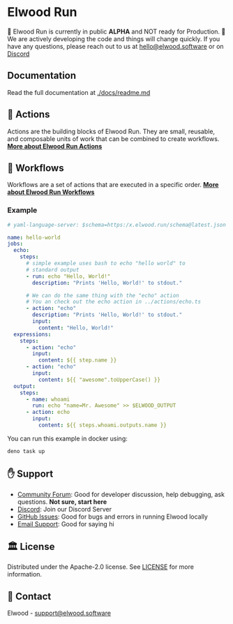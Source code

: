 # Elwood Run

<p> 🚨 Elwood Run is currently in public <strong>ALPHA</strong> and NOT ready for Production. 🚨 <br/>
We are actively developing the code and things will change quickly. If you have any questions, please reach out to us at <a href="mailto:hello@elwood.software">hello@elwood.software</a> or on <a href="https://discord.gg/mkhKk5db">Discord</a></p>

## Documentation

Read the full documentation at [./docs/readme.md](./docs/readme.md)

## 🚀 Actions

Actions are the building blocks of Elwood Run. They are small, reusable, and
composable units of work that can be combined to create workflows.
**[More about Elwood Run Actions](./actions/readme.md)**

## 📔 Workflows

Workflows are a set of actions that are executed in a specific order.
**[More about Elwood Run Workflows](./workflows/readme.md)**

### Example

```yaml
# yaml-language-server: $schema=https:/x.elwood.run/schema@latest.json

name: hello-world
jobs:
  echo:
    steps:
      # simple example uses bash to echo "hello world" to
      # standard output
      - run: echo "Hello, World!"
        description: "Prints 'Hello, World!' to stdout."

      # We can do the same thing with the "echo" action
      # You an check out the echo action in ../actions/echo.ts
      - action: "echo"
        description: "Prints 'Hello, World!' to stdout."
        input:
          content: "Hello, World!"
  expressions:
    steps:
      - action: "echo"
        input:
          content: ${{ step.name }}
      - action: "echo"
        input:
          content: ${{ "awesome".toUpperCase() }}
  output:
    steps:
      - name: whoami
        run: echo "name=Mr. Awesome" >> $ELWOOD_OUTPUT
      - action: echo
        input:
          content: ${{ steps.whoami.outputs.name }}
```

You can run this example in docker using:

```bash
deno task up
```

## :raised_hand: Support

- [Community Forum](https://github.com/orgs/elwood-software/discussions): Good
  for developer discussion, help debugging, ask questions. **Not sure, start
  here**
- [Discord](https://discord.gg/qnDD5Wc3): Join our Discord Server
- [GitHub Issues](https://github.com/elwood-software/elwood/issues): Good for
  bugs and errors in running Elwood locally
- [Email Support](mailto:support@elwood.software): Good for saying hi

## 🏛️ License

Distributed under the Apache-2.0 license. See [LICENSE](LICENSE) for more
information.

## 📧 Contact

Elwood - [support@elwood.software](mailto:support@elwood.software)
